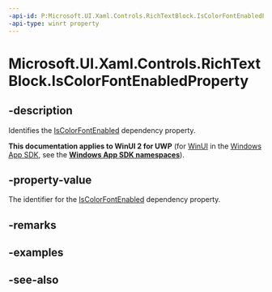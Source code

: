 ```yaml
---
-api-id: P:Microsoft.UI.Xaml.Controls.RichTextBlock.IsColorFontEnabledProperty
-api-type: winrt property
---
```


<!-- Property syntax
public Windows.UI.Xaml.DependencyProperty IsColorFontEnabledProperty { get; }
-->

# Microsoft.UI.Xaml.Controls.RichTextBlock.IsColorFontEnabledProperty

## -description
Identifies the [IsColorFontEnabled](richtextblock_iscolorfontenabled.md) dependency property.

**This documentation applies to WinUI 2 for UWP** (for [WinUI](/windows/apps/winui/winui3/) in the [Windows App SDK](/windows/apps/windows-app-sdk/), see the **[Windows App SDK namespaces](/windows/windows-app-sdk/api/winrt/)**).

## -property-value
The identifier for the [IsColorFontEnabled](richtextblock_iscolorfontenabled.md) dependency property.

## -remarks

## -examples

## -see-also
